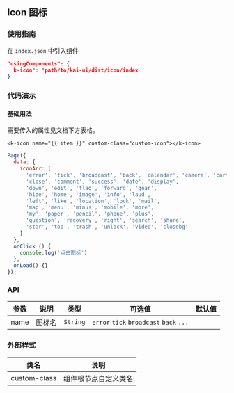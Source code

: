 ## Icon 图标

### 使用指南
在 `index.json` 中引入组件
```json
"usingComponents": {
  k-icon": "path/to/kai-ui/dist/icon/index
}
```

### 代码演示

#### 基础用法
需要传入的属性见文档下方表格。

```wxml
<k-icon name="{{ item }}" custom-class="custom-icon"></k-icon>
```

```javascript
Page({
  data: {
    iconArr: [
      'error', 'tick', 'broadcast', 'back', 'calendar', 'camera', 'cart',
      'close', 'comment', 'success', 'date', 'display',
      'down', 'edit', 'flag', 'forward', 'gear',
      'hide', 'home', 'image', 'info', 'laud',
      'left', 'like', 'location', 'lock', 'mail',
      'map', 'menu', 'minus', 'mobile', 'more',
      'my', 'paper', 'pencil', 'phone', 'plus',
      'question', 'recovery', 'right', 'search', 'share',
      'star', 'top', 'trash', 'unlock', 'video', 'closebg'
    ]
  },
  onClick () {
    console.log('点击图标')
  },
  onLoad() {}
});
```

### API

| 参数 | 说明 | 类型 | 可选值 | 默认值 |
|-----------|-----------|-----------|-----------|-------------|
| name | 图标名 | `String` | `error` `tick` `broadcast` `back` `...`| ` ` |

### 外部样式

| 类名 | 说明 |
|-----------|-----------|
| custom-class | 组件根节点自定义类名 |


